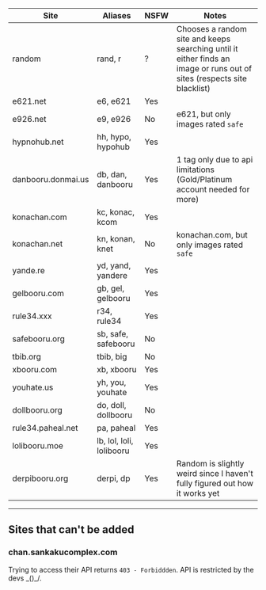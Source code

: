 Site               | Aliases                  | NSFW | Notes
---|---|---|---
random             | rand, r                  | ?    | Chooses a random site and keeps searching until it either finds an image or runs out of sites (respects site blacklist)
e621.net           | e6, e621                 | Yes
e926.net           | e9, e926                 | No   | e621, but only images rated `safe`
hypnohub.net       | hh, hypo, hypohub        | Yes  
danbooru.donmai.us | db, dan, danbooru        | Yes  | 1 tag only due to api limitations (Gold/Platinum account needed for more)
konachan.com       | kc, konac, kcom          | Yes  
konachan.net       | kn, konan, knet          | No   | konachan.com, but only images rated `safe`
yande.re           | yd, yand, yandere        | Yes  
gelbooru.com       | gb, gel, gelbooru        | Yes  
rule34.xxx         | r34, rule34              | Yes
safebooru.org      | sb, safe, safebooru      | No  
tbib.org           | tbib, big                | No  
xbooru.com         | xb, xbooru               | Yes  
youhate.us         | yh, you, youhate         | Yes  
dollbooru.org      | do, doll, dollbooru      | No
rule34.paheal.net  | pa, paheal               | Yes  
lolibooru.moe      | lb, lol, loli, lolibooru | Yes
derpibooru.org     | derpi, dp                | Yes  | Random is slightly weird since I haven't fully figured out how it works yet

---

## Sites that can't be added

### chan.sankakucomplex.com
Trying to access their API returns `403 - Forbiddden`. API is restricted by the devs \_()_/.
